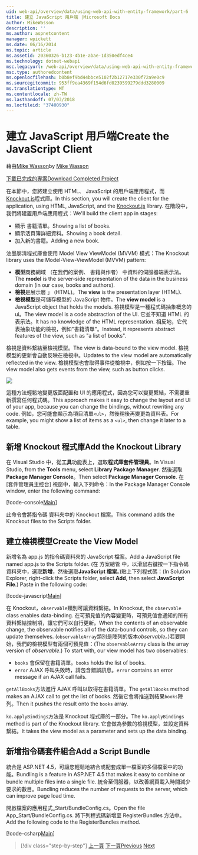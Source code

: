 ```yaml
---
uid: web-api/overview/data/using-web-api-with-entity-framework/part-6
title: 建立 JavaScript 用戶端 |Microsoft Docs
author: MikeWasson
description: ''
ms.author: aspnetcontent
manager: wpickett
ms.date: 06/16/2014
ms.topic: article
ms.assetid: 20360326-b123-4b1e-abae-1d350edf4ce4
ms.technology: dotnet-webapi
msc.legacyurl: /web-api/overview/data/using-web-api-with-entity-framework/part-6
msc.type: authoredcontent
ms.openlocfilehash: b0b8ef9bd44bbce5102f2b12717e330f72a9e0c9
ms.sourcegitcommit: 953ff9ea4369f154d6fd0239599279ddd3280009
ms.translationtype: MT
ms.contentlocale: zh-TW
ms.lasthandoff: 07/03/2018
ms.locfileid: "37400930"
---
```

<a name="create-the-javascript-client"></a><span data-ttu-id="875b5-102">建立 JavaScript 用戶端</span><span class="sxs-lookup"><span data-stu-id="875b5-102">Create the JavaScript Client</span></span>
====================
<span data-ttu-id="875b5-103">藉由[Mike Wasson](https://github.com/MikeWasson)</span><span class="sxs-lookup"><span data-stu-id="875b5-103">by [Mike Wasson](https://github.com/MikeWasson)</span></span>

[<span data-ttu-id="875b5-104">下載已完成的專案</span><span class="sxs-lookup"><span data-stu-id="875b5-104">Download Completed Project</span></span>](https://github.com/MikeWasson/BookService)

<span data-ttu-id="875b5-105">在本節中，您將建立使用 HTML、 JavaScript 的用戶端應用程式，而[Knockout.js](http://knockoutjs.com/)程式庫。</span><span class="sxs-lookup"><span data-stu-id="875b5-105">In this section, you will create the client for the application, using HTML, JavaScript, and the [Knockout.js](http://knockoutjs.com/) library.</span></span> <span data-ttu-id="875b5-106">在階段中，我們將建置用戶端應用程式：</span><span class="sxs-lookup"><span data-stu-id="875b5-106">We'll build the client app in stages:</span></span>

- <span data-ttu-id="875b5-107">顯示 書籍清單。</span><span class="sxs-lookup"><span data-stu-id="875b5-107">Showing a list of books.</span></span>
- <span data-ttu-id="875b5-108">顯示活頁簿詳細資料。</span><span class="sxs-lookup"><span data-stu-id="875b5-108">Showing a book detail.</span></span>
- <span data-ttu-id="875b5-109">加入新的書籍。</span><span class="sxs-lookup"><span data-stu-id="875b5-109">Adding a new book.</span></span>

<span data-ttu-id="875b5-110">油墨廓清程式庫會使用 Model View ViewModel (MVVM) 模式：</span><span class="sxs-lookup"><span data-stu-id="875b5-110">The Knockout library uses the Model-View-ViewModel (MVVM) pattern:</span></span>

- <span data-ttu-id="875b5-111">**模型**商務網域 （在我們的案例、 書籍與作者） 中資料的伺服器端表示法。</span><span class="sxs-lookup"><span data-stu-id="875b5-111">The **model** is the server-side representation of the data in the business domain (in our case, books and authors).</span></span>
- <span data-ttu-id="875b5-112">**檢視**是展示層 」 (HTML)。</span><span class="sxs-lookup"><span data-stu-id="875b5-112">The **view** is the presentation layer (HTML).</span></span>
- <span data-ttu-id="875b5-113">**檢視模型**是可儲存模型的 JavaScript 物件。</span><span class="sxs-lookup"><span data-stu-id="875b5-113">The **view model** is a JavaScript object that holds the models.</span></span> <span data-ttu-id="875b5-114">檢視模型是一種程式碼抽象概念的 ui。</span><span class="sxs-lookup"><span data-stu-id="875b5-114">The view model is a code abstraction of the UI.</span></span> <span data-ttu-id="875b5-115">它並不知道 HTML 的表示法。</span><span class="sxs-lookup"><span data-stu-id="875b5-115">It has no knowledge of the HTML representation.</span></span> <span data-ttu-id="875b5-116">相反地，它代表抽象功能的檢視，例如&quot;書籍清單&quot;。</span><span class="sxs-lookup"><span data-stu-id="875b5-116">Instead, it represents abstract features of the view, such as &quot;a list of books&quot;.</span></span>

<span data-ttu-id="875b5-117">檢視是資料繫結至檢視模型。</span><span class="sxs-lookup"><span data-stu-id="875b5-117">The view is data-bound to the view model.</span></span> <span data-ttu-id="875b5-118">檢視模型的更新會自動反映在檢視中。</span><span class="sxs-lookup"><span data-stu-id="875b5-118">Updates to the view model are automatically reflected in the view.</span></span> <span data-ttu-id="875b5-119">檢視模型也會取得事件從檢視中，例如按一下按鈕。</span><span class="sxs-lookup"><span data-stu-id="875b5-119">The view model also gets events from the view, such as button clicks.</span></span>

![](part-6/_static/image1.png)

<span data-ttu-id="875b5-120">這種方法輕鬆地變更版面配置和 UI 的應用程式，因為您可以變更繫結，不需要重新撰寫任何程式碼。</span><span class="sxs-lookup"><span data-stu-id="875b5-120">This approach makes it easy to change the layout and UI of your app, because you can change the bindings, without rewriting any code.</span></span> <span data-ttu-id="875b5-121">例如，您可能會顯示為項目清單`<ul>`，然後稍後再變更為資料表。</span><span class="sxs-lookup"><span data-stu-id="875b5-121">For example, you might show a list of items as a `<ul>`, then change it later to a table.</span></span>

## <a name="add-the-knockout-library"></a><span data-ttu-id="875b5-122">新增 Knockout 程式庫</span><span class="sxs-lookup"><span data-stu-id="875b5-122">Add the Knockout Library</span></span>

<span data-ttu-id="875b5-123">在 Visual Studio 中，從**工具**功能表上，選取**程式庫套件管理員**。</span><span class="sxs-lookup"><span data-stu-id="875b5-123">In Visual Studio, from the **Tools** menu, select **Library Package Manager**.</span></span> <span data-ttu-id="875b5-124">然後選取**Package Manager Console**。</span><span class="sxs-lookup"><span data-stu-id="875b5-124">Then select **Package Manager Console**.</span></span> <span data-ttu-id="875b5-125">在 [套件管理員主控台] 視窗中，輸入下列命令：</span><span class="sxs-lookup"><span data-stu-id="875b5-125">In the Package Manager Console window, enter the following command:</span></span>

[!code-console[Main](part-6/samples/sample1.cmd)]

<span data-ttu-id="875b5-126">此命令會將指令碼 資料夾中的 Knockout 檔案。</span><span class="sxs-lookup"><span data-stu-id="875b5-126">This command adds the Knockout files to the Scripts folder.</span></span>

## <a name="create-the-view-model"></a><span data-ttu-id="875b5-127">建立檢視模型</span><span class="sxs-lookup"><span data-stu-id="875b5-127">Create the View Model</span></span>

<span data-ttu-id="875b5-128">新增名為 app.js 的指令碼資料夾的 JavaScript 檔案。</span><span class="sxs-lookup"><span data-stu-id="875b5-128">Add a JavaScript file named app.js to the Scripts folder.</span></span> <span data-ttu-id="875b5-129">(在 方案總管 中，以滑鼠右鍵按一下指令碼 資料夾中，選取**新增**，然後選取**JavaScript 檔案**。)貼上下列程式碼：</span><span class="sxs-lookup"><span data-stu-id="875b5-129">(In Solution Explorer, right-click the Scripts folder, select **Add**, then select **JavaScript File**.) Paste in the following code:</span></span>

[!code-javascript[Main](part-6/samples/sample2.js)]

<span data-ttu-id="875b5-130">在 Knockout，`observable`類別可讓資料繫結。</span><span class="sxs-lookup"><span data-stu-id="875b5-130">In Knockout, the `observable` class enables data-binding.</span></span> <span data-ttu-id="875b5-131">在可預見值的內容變更時，可預見值會通知的所有資料繫結控制項，讓它們可以自行更新。</span><span class="sxs-lookup"><span data-stu-id="875b5-131">When the contents of an observable change, the observable notifies all of the data-bound controls, so they can update themselves.</span></span> <span data-ttu-id="875b5-132">(`observableArray`類別是陣列的版本*observable*。)若要開始，我們的檢視模型有兩個可預見值：</span><span class="sxs-lookup"><span data-stu-id="875b5-132">(The `observableArray` class is the array version of *observable*.) To start with, our view model has two observables:</span></span>

- <span data-ttu-id="875b5-133">`books` 會保留在書籍清單。</span><span class="sxs-lookup"><span data-stu-id="875b5-133">`books` holds the list of books.</span></span>
- <span data-ttu-id="875b5-134">`error` AJAX 呼叫失敗時，請包含錯誤訊息。</span><span class="sxs-lookup"><span data-stu-id="875b5-134">`error` contains an error message if an AJAX call fails.</span></span>

<span data-ttu-id="875b5-135">`getAllBooks`方法進行 AJAX 呼叫以取得在書籍清單。</span><span class="sxs-lookup"><span data-stu-id="875b5-135">The `getAllBooks` method makes an AJAX call to get the list of books.</span></span> <span data-ttu-id="875b5-136">然後它會將推送到結果`books`陣列。</span><span class="sxs-lookup"><span data-stu-id="875b5-136">Then it pushes the result onto the `books` array.</span></span>

<span data-ttu-id="875b5-137">`ko.applyBindings`方法是 Knockout 程式庫的一部分。</span><span class="sxs-lookup"><span data-stu-id="875b5-137">The `ko.applyBindings` method is part of the Knockout library.</span></span> <span data-ttu-id="875b5-138">它會做為參數的檢視模型，並設定資料繫結。</span><span class="sxs-lookup"><span data-stu-id="875b5-138">It takes the view model as a parameter and sets up the data binding.</span></span>

## <a name="add-a-script-bundle"></a><span data-ttu-id="875b5-139">新增指令碼套件組合</span><span class="sxs-lookup"><span data-stu-id="875b5-139">Add a Script Bundle</span></span>

<span data-ttu-id="875b5-140">統合是 ASP.NET 4.5，可讓您輕鬆地結合或配套成單一檔案的多個檔案中的功能。</span><span class="sxs-lookup"><span data-stu-id="875b5-140">Bundling is a feature in ASP.NET 4.5 that makes it easy to combine or bundle multiple files into a single file.</span></span> <span data-ttu-id="875b5-141">統合至伺服器，以改善網頁載入時間減少要求的數目。</span><span class="sxs-lookup"><span data-stu-id="875b5-141">Bundling reduces the number of requests to the server, which can improve page load time.</span></span>

<span data-ttu-id="875b5-142">開啟檔案的應用程式\_Start/BundleConfig.cs。</span><span class="sxs-lookup"><span data-stu-id="875b5-142">Open the file App\_Start/BundleConfig.cs.</span></span> <span data-ttu-id="875b5-143">將下列程式碼新增至 RegisterBundles 方法中。</span><span class="sxs-lookup"><span data-stu-id="875b5-143">Add the following code to the RegisterBundles method.</span></span>

[!code-csharp[Main](part-6/samples/sample3.cs)]

> [!div class="step-by-step"]
> <span data-ttu-id="875b5-144">[上一頁](part-5.md)
> [下一頁](part-7.md)</span><span class="sxs-lookup"><span data-stu-id="875b5-144">[Previous](part-5.md)
[Next](part-7.md)</span></span>
